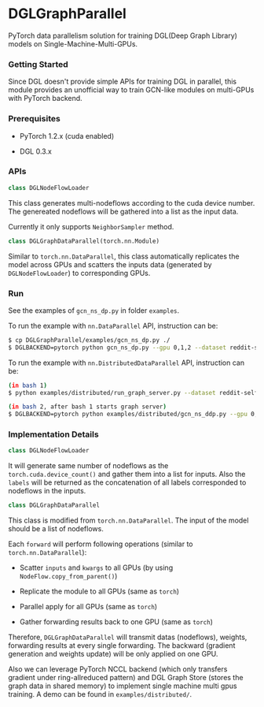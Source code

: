 # DGLGraphParallel

PyTorch data parallelism solution for training DGL(Deep Graph Library) models on Single-Machine-Multi-GPUs.

### Getting Started

Since DGL doesn't provide simple APIs for training DGL in parallel, this module provides an unofficial way to train GCN-like modules on multi-GPUs with PyTorch backend.

### Prerequisites

* PyTorch 1.2.x (cuda enabled)

* DGL 0.3.x

### APIs

```python
class DGLNodeFlowLoader
```
This class generates multi-nodeflows according to the cuda device number. The genereated nodeflows will be gathered into a list as the input data.

Currently it only supports `NeighborSampler` method.

```python
class DGLGraphDataParallel(torch.nn.Module)
```
Similar to `torch.nn.DataParallel`, this class automatically replicates the model across GPUs and scatters the inputs data (generated by `DGLNodeFlowLoader`) to corresponding GPUs.

### Run

See the examples of `gcn_ns_dp.py` in folder `examples`.

To run the example with `nn.DataParallel` API, instruction can be:

```sh
$ cp DGLGraphParallel/examples/gcn_ns_dp.py ./
$ DGLBACKEND=pytorch python gcn_ns_dp.py --gpu 0,1,2 --dataset reddit-self-loop --num-neighbors 10 --batch-size 30000 --test-batch-size 30000
```

To run the example with `nn.DistributedDataParallel` API, instruction can be:

```sh
(in bash 1)
$ python examples/distributed/run_graph_server.py --dataset reddit-self-loop --num-workers 3
```

```sh
(in bash 2, after bash 1 starts graph server)
$ DGLBACKEND=pytorch python examples/distributed/gcn_ns_ddp.py --gpu 0,1,2 --dataset reddit-self-loop --num-neighbors 10 --batch-size 10000 --test-batch-size 10000
```

### Implementation Details

```python
class DGLNodeFlowLoader
```
It will generate same number of nodeflows as the `torch.cuda.device_count()` and gather them into a list for inputs. Also the `labels` will be returned as the concatenation of all labels corresponded to nodeflows in the inputs.

```python
class DGLGraphDataParallel
```
This class is modified from `torch.nn.DataParallel`. The input of the model should be a list of nodeflows. 

Each `forward` will perform following operations (similar to `torch.nn.DataParallel`):

  * Scatter `inputs` and `kwargs` to all GPUs (by using `NodeFlow.copy_from_parent()`)

  * Replicate the module to all GPUs (same as `torch`)

  * Parallel apply for all GPUs (same as `torch`)

  * Gather forwarding results back to one GPU (same as `torch`)

Therefore, `DGLGraphDataParallel` will transmit datas (nodeflows), weights, forwarding results at every single forwarding. The backward (gradient generation and weights update) will be only applied on one GPU.

Also we can leverage PyTorch NCCL backend (which only transfers gradient under ring-allreduced pattern) and DGL Graph Store (stores the graph data in shared memory) to implement single machine multi gpus training. A demo can be found in `examples/distributed/`.
